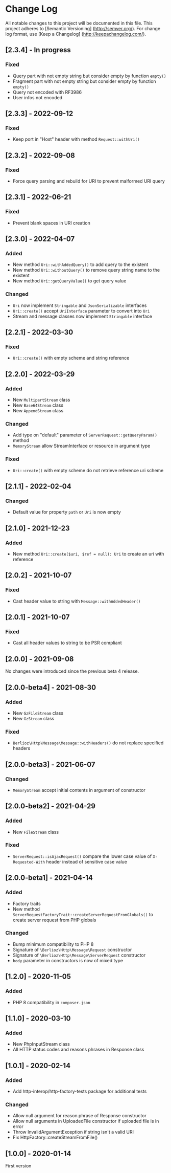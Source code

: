 # Change Log

All notable changes to this project will be documented in this file. This project adheres
to [Semantic Versioning] (http://semver.org/). For change log format,
use [Keep a Changelog] (http://keepachangelog.com/).

## [2.3.4] - In progress

### Fixed

- Query part with not empty string but consider empty by function `empty()`
- Fragment part with not empty string but consider empty by function `empty()`
- Query not encoded with RF3986
- User infos not encoded

## [2.3.3] - 2022-09-12

### Fixed

- Keep port in "Host" header with method `Request::withUri()`

## [2.3.2] - 2022-09-08

### Fixed

- Force query parsing and rebuild for URI to prevent malformed URI query

## [2.3.1] - 2022-06-21

### Fixed

- Prevent blank spaces in URI creation

## [2.3.0] - 2022-04-07

### Added

- New method `Uri::withAddedQuery()` to add query to the existent
- New method `Uri::withoutQuery()` to remove query string name to the existent
- New method `Uri::getQueryValue()` to get query value

### Changed

- `Uri` now implement `Stringable` and `JsonSerializable` interfaces
- `Uri::create()` accept `UriInterface` parameter to convert into `Uri`
- Stream and message classes now implement `Stringable` interface

## [2.2.1] - 2022-03-30

### Fixed

- `Uri::create()` with empty scheme and string reference

## [2.2.0] - 2022-03-29

### Added

- New `MultipartStream` class
- New `Base64Stream` class
- New `AppendStream` class

### Changed

- Add type on "default" parameter of `ServerRequest::getQueryParam()` method
- `MemoryStream` allow StreamInterface or resource in argument type

### Fixed

- `Uri::create()` with empty scheme do not retrieve reference uri scheme

## [2.1.1] - 2022-02-04

### Changed

- Default value for property `path` or `Uri` is now empty

## [2.1.0] - 2021-12-23

### Added

- New method `Uri::create($uri, $ref = null): Uri` to create an uri with reference

## [2.0.2] - 2021-10-07

### Fixed

- Cast header value to string with `Message::withAddedHeader()`

## [2.0.1] - 2021-10-07

### Fixed

- Cast all header values to string to be PSR compliant

## [2.0.0] - 2021-09-08

No changes were introduced since the previous beta 4 release.

## [2.0.0-beta4] - 2021-08-30

### Added

- New `GzFileStream` class
- New `GzStream` class

### Fixed

- `Berlioz\Http\Message\Message::withHeaders()` do not replace specified headers

## [2.0.0-beta3] - 2021-06-07

### Changed

- `MemoryStream` accept initial contents in argument of constructor

## [2.0.0-beta2] - 2021-04-29

### Added

- New `FileStream` class

### Fixed

- `ServerRequest::isAjaxRequest()` compare the lower case value of `X-Requested-With` header instead of sensitive case
  value

## [2.0.0-beta1] - 2021-04-14

### Added

- Factory traits
- New method `ServerRequestFactoryTrait::createServerRequestFromGlobals()` to create server request from PHP globals

### Changed

- Bump minimum compatibility to PHP 8
- Signature of `\Berlioz\Http\Message\Request` constructor
- Signature of `\Berlioz\Http\Message\ServerRequest` constructor
- `body` parameter in constructors is now of mixed type

## [1.2.0] - 2020-11-05

### Added

- PHP 8 compatibility in `composer.json`

## [1.1.0] - 2020-03-10

### Added

- New PhpInputStream class
- All HTTP status codes and reasons phrases in Response class

## [1.0.1] - 2020-02-14

### Added

- Add http-interop/http-factory-tests package for additional tests

### Changed

- Allow null argument for reason phrase of Response constructor
- Allow null arguments in UploadedFile constructor if uploaded file is in error
- Throw InvalidArgumentException if string isn't a valid URI
- Fix HttpFactory::createStreamFromFile()

## [1.0.0] - 2020-01-14

First version
